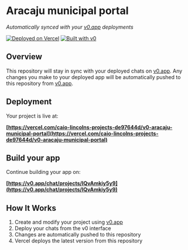 # Aracaju municipal portal

*Automatically synced with your [v0.app](https://v0.app) deployments*

[![Deployed on Vercel](https://img.shields.io/badge/Deployed%20on-Vercel-black?style=for-the-badge&logo=vercel)](https://vercel.com/caio-lincolns-projects-de97644d/v0-aracaju-municipal-portal)
[![Built with v0](https://img.shields.io/badge/Built%20with-v0.app-black?style=for-the-badge)](https://v0.app/chat/projects/IQvAmkiy5y9)

## Overview

This repository will stay in sync with your deployed chats on [v0.app](https://v0.app).
Any changes you make to your deployed app will be automatically pushed to this repository from [v0.app](https://v0.app).

## Deployment

Your project is live at:

**[https://vercel.com/caio-lincolns-projects-de97644d/v0-aracaju-municipal-portal](https://vercel.com/caio-lincolns-projects-de97644d/v0-aracaju-municipal-portal)**

## Build your app

Continue building your app on:

**[https://v0.app/chat/projects/IQvAmkiy5y9](https://v0.app/chat/projects/IQvAmkiy5y9)**

## How It Works

1. Create and modify your project using [v0.app](https://v0.app)
2. Deploy your chats from the v0 interface
3. Changes are automatically pushed to this repository
4. Vercel deploys the latest version from this repository
